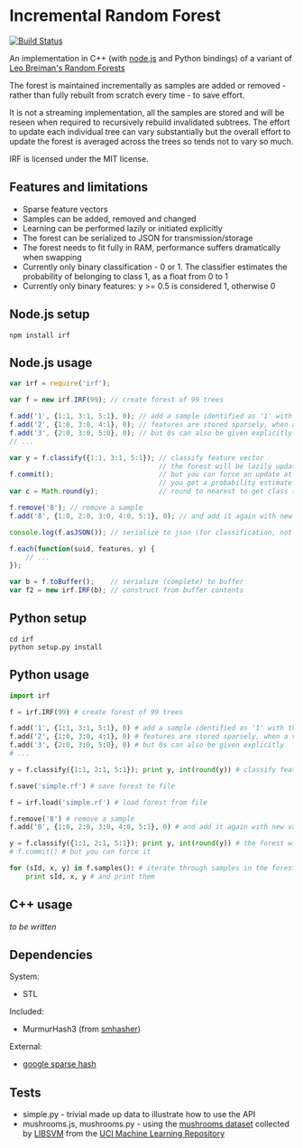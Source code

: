 Incremental Random Forest
=========================

[![Build Status](https://secure.travis-ci.org/pconstr/irf.png)](http://travis-ci.org/pconstr/irf)

An implementation in C++ (with [node.js](http://nodejs.org) and Python bindings) of a variant of [Leo Breiman's Random Forests](http://stat-www.berkeley.edu/users/breiman/RandomForests/cc_home.htm)

The forest is maintained incrementally as samples are added or removed - rather than fully rebuilt from scratch every time - to save effort.

It is not a streaming implementation, all the samples are stored and will be reseen when required to recursively rebuild invalidated subtrees. The effort to update each individual tree can vary substantially but the overall effort to update the forest is averaged across the trees so tends not to vary so much.

IRF is licensed under the MIT license.

Features and limitations
------------------------

* Sparse feature vectors
* Samples can be added, removed and changed
* Learning can be performed lazily or initiated explicitly
* The forest can be serialized to JSON for transmission/storage
* The forest needs to fit fully in RAM, performance suffers dramatically when swapping
* Currently only binary classification - 0 or 1. The classifier estimates the probability of belonging to class 1, as a float from 0 to 1
* Currently only binary features: y >= 0.5 is considered 1, otherwise 0

Node.js setup
-----
`npm install irf`

Node.js usage
-------------

```javascript
var irf = require('irf');

var f = new irf.IRF(99); // create forest of 99 trees

f.add('1', {1:1, 3:1, 5:1}, 0); // add a sample identified as '1' with the given feature values, classified as 0
f.add('2', {1:0, 3:0, 4:1}, 0); // features are stored sparsely, when a value is not given it will be taken as 0
f.add('3', {2:0, 3:0, 5:0}, 0); // but 0s can also be given explicitly
// ...

var y = f.classify({1:1, 3:1, 5:1}); // classify feature vector
                                     // the forest will be lazily updated before classification
f.commit();                          // but you can force an update at any time
                                     // you get a probability estimate from 0 to 1 for belong to class 1
var c = Math.round(y);               // round to nearest to get class (0 or 1)

f.remove('8'); // remove a sample
f.add('8', {1:0, 2:0, 3:0, 4:0, 5:1}, 0); // and add it again with new values

console.log(f.asJSON()); // serialize to json (for classification, not suitable for incremental update)

f.each(function(suid, features, y) {
    // ...
});

var b = f.toBuffer();    // serialize (complete) to buffer
var f2 = new irf.IRF(b); // construct from buffer contents
```

Python setup
-----
    cd irf
    python setup.py install

Python usage
------------

```python
import irf

f = irf.IRF(99) # create forest of 99 trees

f.add('1', {1:1, 3:1, 5:1}, 0) # add a sample identified as '1' with the given feature values, classified as 0
f.add('2', {1:0, 3:0, 4:1}, 0) # features are stored sparsely, when a value is not given it will be taken as 0
f.add('3', {2:0, 3:0, 5:0}, 0) # but 0s can also be given explicitly
# ...

y = f.classify({1:1, 2:1, 5:1}); print y, int(round(y)) # classify feature vector, round to nearest to get class

f.save('simple.rf') # save forest to file

f = irf.load('simple.rf') # load forest from file

f.remove('8') # remove a sample
f.add('8', {1:0, 2:0, 3:0, 4:0, 5:1}, 0) # and add it again with new values

y = f.classify({1:1, 2:1, 5:1}); print y, int(round(y)) # the forest will be lazily updated before classification
# f.commit() # but you can force it

for (sId, x, y) in f.samples(): # iterate through samples in the forest, in lexicographic ID order
    print sId, x, y # and print them
```

C++ usage
---------

_to be written_

Dependencies
------------

System:

* STL

Included:

* MurmurHash3 (from [smhasher](http://code.google.com/p/smhasher/))

External:

* [google sparse hash](http://goog-sparsehash.sourceforge.net/)


Tests
-----

* simple.py - trivial made up data to illustrate how to use the API
* mushrooms.js, mushrooms.py - using the [mushrooms dataset](http://www.csie.ntu.edu.tw/~cjlin/libsvmtools/datasets/binary.html#mushrooms) collected by [LIBSVM](http://www.csie.ntu.edu.tw/~cjlin/libsvmtools/datasets/) from the [UCI Machine Learning Repository](http://archive.ics.uci.edu/ml/)
